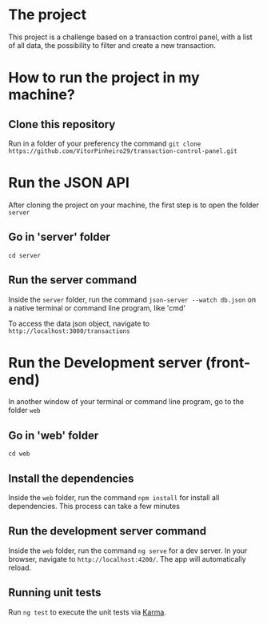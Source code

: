 # The project

This project is a challenge based on a transaction control panel, with a list of all data, the possibility to filter and create a new transaction.

# How to run the project in my machine?

## Clone this repository
Run in a folder of your preferency the command `git clone https://github.com/VitorPinheiro29/transaction-control-panel.git`

# Run the JSON API
After cloning the project on your machine, the first step is to open the folder `server`
## Go in 'server' folder
`cd server`

## Run the server command
Inside the `server` folder, run the command `json-server --watch db.json` on a native terminal or command line program, like 'cmd'

To access the data json object, navigate to `http://localhost:3000/transactions`

# Run the Development server (front-end)

In another window of your terminal or command line program, go to the folder `web`
## Go in 'web' folder
`cd web`

## Install the dependencies
Inside the `web` folder, run the command `npm install` for install all dependencies. This process can take a few minutes

## Run the development server command

Inside the `web` folder, run the command `ng serve` for a dev server. In your browser, navigate to `http://localhost:4200/`. The app will automatically reload.

## Running unit tests

Run `ng test` to execute the unit tests via [Karma](https://karma-runner.github.io).